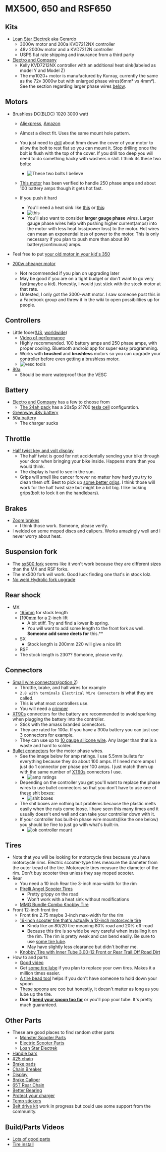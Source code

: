 # MX500, 650 and RSF650

## Kits

* [Loan Star Electrek](https://www.lonestarelectrek.com/?from=githubwiki) aka Gerardo
  * 3000w motor and 200a KVD7212NX controller
  * 48v 2000w motor and a KVD7212N controller
  * USPS flat rate shipping and insurance from a third party
* [Electro and Company](https://www.electroandcompany.com/buy-kits)
  * Kelly KVD7212NX controller with an additional heat sink(labeled as model Y and Model Z)
  * The my1020+ motor is manufactured by Kunray, currently the same as the 72v 3000w but with enlarged phase wires(6mm² vs 4mm²). See the section regarding larger phase wires [below](#Motors).

## Motors

* Brushless DC(BLDC) 1020 3000 watt
  * [Aliexpress](https://www.aliexpress.com/item/4000250072388.html?spm=a2g0o.order_list.0.0.21ef1802ozHCez), [Amazon](https://www.amazon.com/gp/product/B09GP415RF/ref=ppx_yo_dt_b_asin_title_o07_s00?ie=UTF8&psc=1)
  * Almost a direct fit.  Uses the same mount hole pattern.
  * You just need to [drill](https://youtu.be/XgSiyZUIN8M) about 5mm down the cover of your motor to allow the bolt to rest flat so you can mount it.  Stop drilling once the bolt is flush with the top of the cover.  If you drill too deep you will need to do something hacky with washers n shit.  I think its these two bolts:
    * ![These two bolts I believe](./images/1020Motor.jpeg)

  * [This motor](https://www.aliexpress.com/item/4000250072388.html?spm=a2g0o.order_list.0.0.21ef1802ozHCez) has been verified to handle 250 phase amps and about 100 battery amps though it gets hot fast.  
  * If you push it hard
    * You'll need a heat sink like [this](http://www.pwmall.com/p-210643-50_126-delavan_heat_sink_fits_all_4_diameter_delavan_motors_7870_7970_7871_7971_fb_series) or [this](https://www.ebay.com/itm/223589500478?mkcid=16&mkevt=1&mkrid=711-127632-2357-0&ssspo=breea_81QKq&sssrc=2349624&ssuid=NRTq2ee0QjC&var=&widget_ver=artemis&media=COPY):
    * ![this](images/heatsink.jpeg)
    * You'll also want to consider **larger gauge phase** wires.  Larger gauge phase wires help with pushing higher current(amps) into the motor with less heat loss(power loss) to the motor.  Hot wires can mean an exponential loss of power to the motor. This is only necessary if you plan to push more than about 80 battery(continuous) amps.

* Feel free to put [your old motor in your kid's 350](./350s.md#motor-upgrade)
* [200w cheaper motor](https://www.ebay.com/itm/VEVOR-48V-2000W-Brushless-Motor-Kit-with-Controller-Grip-Key-and-3-Speed-Shifter-/164981974940?mkcid=16&mkevt=1&_trksid=p2349624.m46890.l49286&mkrid=711-127632-2357-0&fbclid=IwAR1J5tH9lsmVjn5XcH6IyUKNE7UxO0cZbumSi2MqMLtC1J5cWQFaJ1VKYP0)
  * Not recommended if you plan on upgrading later
  * May be good if you are on a tight budget or don't want to go very fast(maybe a kid). Honestly, I would just stick with the stock motor at that rate.
  * Untested, I only got the 3000-watt motor.  I saw someone post this in a Facebook group and threw it in the wiki to open possibilities up for people.  
  
## Controllers

* Little focer([US](https://www.makerspev.com/products/little-focer-rev3-standard?fromB=yes), [worldwide](https://customwheel.shop/high-voltage-esc-motor-speed-controllers/little-focer-v3-esc-84v-20s?fromB=yes))
  * [Video of performance](https://youtu.be/tXv10vMjH2o)
  * Highly recommended.  100 battery amps and 250 phase amps, with proper cooling.  Bluetooth android app for super easy programming.
  * Works with **brushed** and **brushless** motors so you can upgrade your controller before even getting a brushless motor.
  * ![vesc tools](./images/vescUI.jpeg)  
* [80a](https://www.amazon.com/gp/product/B09FHHZ9VM/ref=ppx_yo_dt_b_asin_title_o02_s02?ie=UTF8&psc=1)
  * Should be more waterproof than the VESC

## Battery

* [Electro and Company](https://www.electroandcompany.com/batteries) has a few to choose from
  * [The 24ah pack](https://www.electroandcompany.com/product-page/72v-24ah-li-ion-battery) has a 20s5p 21700 [tesla cell](https://www.batemo.de/products/batemo-cell-library/tesla-model-3/) configuration.
* [Greenway 48v battery](https://www.ebay.com/itm/255278257722)
* [50a battery](https://www.amazon.com/gp/product/B07V9LFNZK/ref=ppx_yo_dt_b_asin_title_o09_s00?ie=UTF8&th=1)
  * The charger sucks

## Throttle

* [Half twist key and volt display](https://www.amazon.com/gp/product/B08QF3MRHB/ref=ppx_yo_dt_b_search_asin_title?ie=UTF8&psc=1)
  * The half twist is good for not accidentally sending your bike through your door when bringing your bike inside.  Happens more than you would think.
  * The display is hard to see in the sun.
  * Grips will smell like cancer forever no matter how hard you try to clean them off.  Best to pick up [some better grips](https://www.amazon.com/gp/product/B08L4TGXGB/ref=ppx_yo_dt_b_search_asin_title?ie=UTF8&psc=1).  I think those will work for the half twist size but might be a bit big.  I like locking grips(bolt to lock it on the handlebars).

## Brakes

* [Zoom brakes](https://www.amazon.com/Zoom-Shenzhen-Hydraulic-Brakes-Mountain/dp/B081XN2KJL/ref=sr_1_3?crid=SH58WS6BQGRH&keywords=zoom+brakes&qid=1645588479&s=sporting-goods&sprefix=zoom+brakes%2Csporting%2C137&sr=1-3)
  * I think those work.  Someone, please verify.
* I welded on some moped discs and calipers.  Works amazingly well and I never worry about heat.  

## Suspension fork

* The [sx500 fork](https://razor.com/products/replacement-parts/shop-by-product/electric-scooter-parts/sx500-front-fork/) seems like it won't work because they are different sizes than the MX and RSF forks.  
* The mx500 fork will work.  Good luck finding one that's in stock lolz.
* [No weld Hydrolic fork upgrade](https://youtu.be/FWi3pJXr8CI)

## Rear shock

* MX
  * [165mm](https://www.amazon.com/gp/product/B00FLTZ2ZS/ref=ppx_yo_dt_b_search_asin_title?ie=UTF8&psc=1) for stock length
  * [190[mm](https://www.amazon.com/gp/product/B07D1X18JH/ref=ppx_yo_dt_b_search_asin_title?ie=UTF8&psc=1) for a 2-inch lift
    * A bit stiff.  Try and find a lower lb spring.
    * You will want to add some length to the front fork as well.  **Someone add some deets for** this.**
  * SX
    * Stock length is 200mm 220 will give a nice lift
  * RSF
  * The stock length is 230?? Someone, please verify.

## Connectors

* [Small wire connectors](https://www.amazon.com/Swpeet-Automotive-Electrical-Connectors-Motorcycle/dp/B07DL6WRLP/ref=sr_1_6?crid=YVCEOCRL8ERG&keywords=2.8+with+terminals+Electrical+Wire+Connectors&qid=1645586926&sprefix=2.8+with+terminals+electrical+wire+connectors%2Caps%2C211&sr=8-6)([option 2](https://www.amazon.com/gp/product/B07BJGVJRG/ref=ppx_yo_dt_b_search_asin_title?ie=UTF8&psc=1))
  * Throttle, brake, and hall wires for example
  * `2.8 with terminals Electrical Wire Connectors` is what they are called.
  * This is what most controllers use.
  * You will need a [crimper](https://www.amazon.com/gp/product/B01N1RFZZ4/ref=ppx_yo_dt_b_search_asin_title?ie=UTF8&psc=1)
* [XT90s](https://amzn.to/3BKHLG8) connectors for the battery are recommended to avoid sparking when plugging the battery into the controller.
  * Stick with the amass branded connectors.
  * They are rated for 100a.  If you have a 300a battery you can just use 3 connectors for example.
  * They can use up to [10 gauge silicone wire](https://amzn.to/3vbVEfs).  Any larger than that is a waste and hard to solder.
* [Bullet connectors](https://www.amazon.com/Generic-5-5mm-Gold-Bullet-Connector/dp/B01MRXLVRD/ref=sr_1_4?keywords=5.5mm+bullet+connector&qid=1645583504&sprefix=5.5mm+bull%2Caps%2C221&sr=8-4) for the motor phase wires.
  * See the image below for amp ratings.  I use 5.5mm bullets for everything because they do about 100 amps.  If I need more amps I just do 1 connector per phase per 100 amps.  I just match them up with the same number of [XT90s](https://amzn.to/3BKHLG8) connectors I use.  
    * ![amp ratings](./images/bullets.jpeg)
  * Depending on the controller you get you'll want to replace the phase wires to use bullet connectors so that you don't have to use one of these shit boxes:
    * ![shit boxes](./images/shitBox.jpeg)
  * The shit boxes are nothing but problems because the plastic melts easily when the nuts come loose.  I have seen this many times and it usually doesn't end well and can take your controller down with it.
  * If your controller has built-in phase wire mounts(like the one below) you should be fine to just go with what's built-in.
    * ![ok controller mount](./images/kelly.png)

## Tires

* Note that you will be looking for motorcycle tires because you have motorcycle rims.  Electric scooter-type tires measure the diameter from the outer tread of the tire.  Motorcycle tires measure the diameter of the rim.  Don't buy scooter tires unless they say moped scooter.
* Rear
  * You need a 10 inch
Rear tire 3-inch max-width for the rim
  * [Pirelli Angel Scooter Tires](https://www.revzilla.com/motorcycle/pirelli-angel-scooter-tires)
    * Pretty grippy on the road
    * Won't work with a heat sink without modifications
  * [MMG Bundle Combo Knobby Tire](https://www.amazon.com/gp/product/B010TLKLLW/ref=ppx_yo_dt_b_asin_title_o00_s01?ie=UTF8&psc=1)
* Front
12-inch front tire
  * Front tire 2.75 maybe 3-inch max-width for the rim
  * [16-inch scooter tire that's actually a 12-inch motorcycle tire](https://cart.electricscooterparts.com/16x3-0-all-terrain-tread-electric-street-scooter-tire)
    * Kinda like an 80/20 tire meaning 80% road and 20% off-road
    * Because this tire is so wide be very careful when installing it on the rim.  The rim is pretty weak and can bend easily.  Be sure to use [some tire lube](https://www.amazon.com/gp/product/B01H6HMPRK/ref=ppx_yo_dt_b_search_asin_title?ie=UTF8&psc=1).
    * May have slightly less clearance but didn't bother me.
  * [Knobby Tire with Inner Tube 3.00-12 Front or Rear Trail Off Road Dirt](https://www.amazon.com/gp/product/B010TM2AYM/ref=ppx_yo_dt_b_asin_title_o08_s00?ie=UTF8&psc=1)
* How to and parts
  * [Good video](https://youtu.be/ToeaB1SpH2s)
  * Get [some tire lube](https://www.amazon.com/gp/product/B01H6HMPRK/ref=ppx_yo_dt_b_search_asin_title?ie=UTF8&psc=1) if you plan to replace your own tires.  Makes it a million times easier.
  * [A tire bead tool](https://www.amazon.com/gp/product/B00O8RWF5Y/ref=ppx_yo_dt_b_search_asin_title?ie=UTF8&psc=1) helps if you don't have someone to hold down your spoon
  * [These spoons](https://www.amazon.com/gp/product/B000QG0AKI/ref=ppx_yo_dt_b_search_asin_title?ie=UTF8&psc=1) are coo but honestly, it doesn't matter as long as you lube up the tire.
  * **Don't [bend your spoon too far](https://youtu.be/ToeaB1SpH2s?t=187)** or you'll pop your tube.  It's pretty much guaranteed.

## Other Parts

* These are good places to find random other parts
  * [Monster Scooter Parts](https://www.monsterscooterparts.com/)
  * [Electric Scooter Parts](https://electricscooterparts.com/index.html)
  * [Loan Star Electrek](https://www.lonestarelectrek.com/?from=githubwiki)
* [Handle bars](https://www.amazon.com/gp/product/B001FEJAE2/ref=ppx_yo_dt_b_asin_title_o03_s00?ie=UTF8&th=1)
* [#25 chain](https://www.amazon.com/gp/product/B018H9ZAD2/ref=ppx_yo_dt_b_asin_title_o01_s00?ie=UTF8&th=1)
* [Brake pads](https://www.amazon.com/gp/product/B08PQLYMNQ/ref=ppx_yo_dt_b_asin_title_o02_s00?ie=UTF8&psc=1)
* [Chain Breaker](https://www.amazon.com/gp/product/B083K6KFC3/ref=ppx_yo_dt_b_asin_title_o02_s01?ie=UTF8&psc=1)
* [Display](https://www.amazon.com/gp/product/B01HL0B5AU/ref=ppx_yo_dt_b_asin_title_o03_s00?ie=UTF8&psc=1)
* [Brake Caliper](https://www.amazon.com/gp/product/B015LLROWY/ref=ppx_yo_dt_b_asin_title_o07_s00?ie=UTF8&psc=1)
* [65T Rear Chain](https://www.amazon.com/gp/product/B07YWRB51F/ref=ppx_yo_dt_b_asin_title_o09_s00?ie=UTF8&psc=1)
* [Better Bearing](https://www.amazon.com/gp/product/B07GVNDQT6/ref=ppx_yo_dt_b_asin_title_o05_s00?ie=UTF8&psc=1)
* [Protect your charger](https://www.amazon.com/gp/product/B000XU5MEG/ref=ppx_yo_dt_b_asin_title_o08_s00?ie=UTF8&th=1)
* [Temp stickers](https://www.amazon.com/dp/B01FVOQL84/ref=cm_sw_r_cp_api_i_9AQ6505BPWQ8S4DHR5G0?_encoding=UTF8&psc=1)
* [Belt drive kit](http://beltsNshit.com?from=gitwikiotherparts) work in progress but could use some support from the community.

## Build/Parts Videos

* [Lots of good parts](https://www.youtube.com/watch?v=yO52TyPi6_g)
* [Tire install](https://youtu.be/ToeaB1SpH2s)
